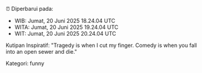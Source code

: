 ⏰ Diperbarui pada:
- WIB: Jumat, 20 Juni 2025 18.24.04 UTC
- WITA: Jumat, 20 Juni 2025 19.24.04 UTC
- WIT: Jumat, 20 Juni 2025 20.24.04 UTC

Kutipan Inspiratif:
"Tragedy is when I cut my finger. Comedy is when you fall into an open sewer and die."


Kategori: funny

